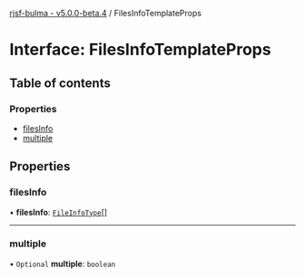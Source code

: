 [rjsf-bulma - v5.0.0-beta.4](../README.md) / FilesInfoTemplateProps

# Interface: FilesInfoTemplateProps

## Table of contents

### Properties

- [filesInfo](FilesInfoTemplateProps.md#filesinfo)
- [multiple](FilesInfoTemplateProps.md#multiple)

## Properties

### filesInfo

• **filesInfo**: [`FileInfoType`](../README.md#fileinfotype)[]

___

### multiple

• `Optional` **multiple**: `boolean`
